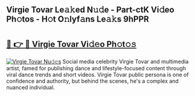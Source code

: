 ## Virgie Tovar Le𝚊𝚔ed N𝚞𝚍e - Part-ctK Vi𝚍eo Ph𝚘tos - H𝚘t O𝚗lyf𝚊ns Le𝚊𝚔s 9hPPR

# <h2><a href="http://hf05fvz.feru.top/?c=Virgie+Tovar">🔗 👉 🔴 Virgie Tovar Vi𝚍𝚎o Ph𝚘t𝚘𝚜</a></h2>

[![Virgie Tovar Nu𝚍𝚎s](https://i.imgur.com/0TWrTi3.gif)](http://hf05fvz.feru.top/?c=Virgie+Tovar)
Social media celebrity Virgie Tovar and multimedia artist, famed for publishing dance and lifestyle-focused content through viral dance trends and short videos. Virgie Tovar public persona is one of confidence and authority, but behind the scenes, he's a complex and nuanced individual. 
